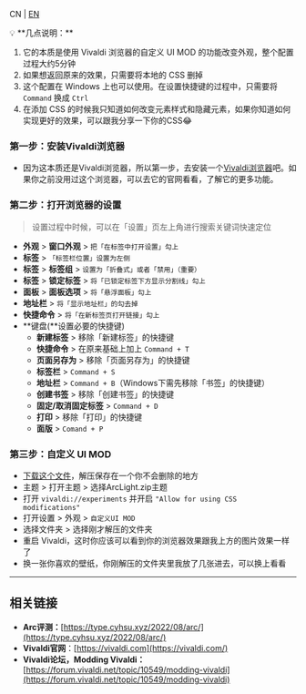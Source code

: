 CN | [EN](doc_configure-vivaldi.md)

<aside>
💡 **几点说明：**

1. 它的本质是使用 Vivaldi 浏览器的自定义 UI MOD 的功能改变外观，整个配置过程大约5分钟
2. 如果想返回原来的效果，只需要将本地的 CSS 删掉
3. 这个配置在 Windows 上也可以使用。在设置快捷键的过程中，只需要将 `Command` 换成 `Ctrl`
4. 在添加 CSS 的时候我只知道如何改变元素样式和隐藏元素，如果你知道如何实现更好的效果，可以跟我分享一下你的CSS😂
</aside>

### 第一步：安装Vivaldi浏览器

- 因为这本质还是Vivaldi浏览器，所以第一步，去安装一个[Vivaldi浏览器](https://vivaldi.com)吧。如果你之前没用过这个浏览器，可以去它的官网看看，了解它的更多功能。

### 第二步：打开浏览器的设置

> 设置过程中时候，可以在「设置」页左上角进行搜索关键词快速定位

- **外观** > **窗口外观** > `把「在标签中打开设置」勾上`
- **标签** > `「标签栏位置」设置为左侧`
- **标签** > **标签组** > `设置为「折叠式」或者「禁用」（重要）`
- **标签** > **锁定标签** > `将「已锁定标签下方显示分割线」勾上`
- **面板** > **面板选项** > `将「悬浮面板」勾上`
- **地址栏** > `将「显示地址栏」的勾去掉`
- **快捷命令** > `将「在新标签页打开链接」勾上`
- **键盘(**设置必要的快捷键)
    - **新建标签** > 移除「新建标签」的快捷键
    - **快捷命令** > 在原来基础上加上 `Command + T`
    - **页面另存为** > 移除「页面另存为」的快捷键
    - **标签栏** > `Command + S`
    - **地址栏** > `Command + B`（Windows下需先移除「书签」的快捷键）
    - **创建书签** > 移除「创建书签」的快捷键
    - **固定/取消固定标签** > `Command + D`
    - **打印** > 移除「打印」的快捷键
    - **面版** > `Comand + P`

### 第三步：自定义 UI MOD

- [下载这个文件](https://github.com/tovifun/VivalArc/archive/refs/heads/main.zip)，解压保存在一个你不会删除的地方
- 主题 > 打开主题 >  选择ArcLight.zip主题
- 打开 `vivaldi://experiments` 并开启  `"Allow for using CSS modifications"`
- 打开设置 > 外观 > `自定义UI MOD`
- 选择文件夹 > 选择刚才解压的文件夹
- 重启 Vivaldi，这时你应该可以看到你的浏览器效果跟我上方的图片效果一样了
- 换一张你喜欢的壁纸，你刚解压的文件夹里我放了几张进去，可以换上看看

---

## 相关链接

- **Arc评测：**[https://type.cyhsu.xyz/2022/08/arc/](https://type.cyhsu.xyz/2022/08/arc/)
- **Vivaldi官网**：[https://vivaldi.com](https://vivaldi.com/)
- **Vivaldi论坛，Modding Vivaldi：**[https://forum.vivaldi.net/topic/10549/modding-vivaldi](https://forum.vivaldi.net/topic/10549/modding-vivaldi)